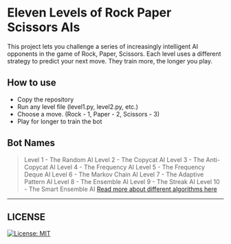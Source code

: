 # Eleven Levels of Rock Paper Scissors AIs

This project lets you challenge a series of increasingly intelligent AI opponents in the game of Rock, Paper, Scissors. Each level uses a different strategy to predict your next move. They train more, the longer you play.

## How to use
* Copy the repository
* Run any level file (level1.py, level2.py, etc.)
* Choose a move. (Rock - 1, Paper - 2, Scissors - 3)
* Play for longer to train the bot

## Bot Names
> Level 1 - The Random AI
> Level 2 - The Copycat AI
> Level 3 - The Anti-Copycat AI
> Level 4 - The Frequency AI
> Level 5 - The Frequency Deque AI
> Level 6 - The Markov Chain AI
> Level 7 - The Adaptive Pattern AI
> Level 8 - The Ensemble AI
> Level 9 - The Streak AI
> Level 10 - The Smart Ensemble AI
[Read more about different algorithms here](BOTS.md)

---

## LICENSE
[![License: MIT](https://img.shields.io/badge/License-MIT-yellow.svg?style=flat-square)](https://opensource.org/licenses/MIT)